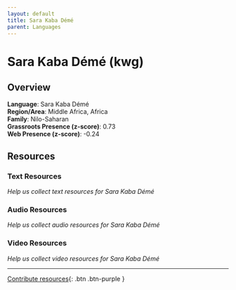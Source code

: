 ```yaml
---
layout: default
title: Sara Kaba Démé
parent: Languages
---
```


# Sara Kaba Démé (kwg)

## Overview

**Language**: Sara Kaba Démé  
**Region/Area**: Middle Africa, Africa  
**Family**: Nilo-Saharan  
**Grassroots Presence (z-score)**: 0.73  
**Web Presence (z-score)**: -0.24  

## Resources

### Text Resources
*Help us collect text resources for Sara Kaba Démé*

### Audio Resources
*Help us collect audio resources for Sara Kaba Démé*

### Video Resources
*Help us collect video resources for Sara Kaba Démé*

---

[Contribute resources](https://forms.office.com/e/1SfLJx3u1r){: .btn .btn-purple }
